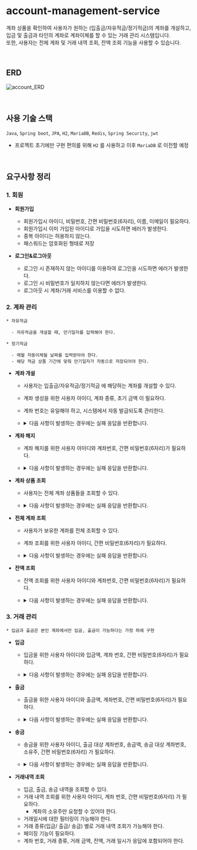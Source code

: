 # account-management-service
계좌 상품을 확인하여 사용자가 원하는 (입출금/자유적금/정기적금)의 계좌를 개설하고,
<br>
입금 및 출금과 타인의 계좌로 계좌이체를 할 수 있는 거래 관리 시스템입니다.
<br>
또한, 사용자는 전체 계좌 및 거래 내역 조회, 잔액 조회 기능을 사용할 수 있습니다. 

<br>

## ERD
![account_ERD](https://github.com/hyeonju0121/account-management-service/assets/67223214/a4f5d9c2-4b9e-4e08-8a2b-ef413824d9fd)

<br>

## 사용 기술 스택
`Java`, `Spring boot`, `JPA`, `H2`, `MariaDB`, `Redis`, `Spring Security`, `jwt`
- 프로젝트 초기에만 구현 편의를 위해  `H2` 를 사용하고 이후 `MariaDB` 로 이전할 예정
  
<br>

## 요구사항 정리
### 1. 회원
- **회원가입**
  - 회원가입시 아이디, 비밀번호, 간편 비밀번호(6자리), 이름, 이메일이 필요하다.
  - 회원가입시 이미 가입된 아이디로 가입을 시도하면 에러가 발생한다.
  - 중복 아이디는 허용하지 않는다.
  - 패스워드는 암호화된 형태로 저장
    
- **로그인&로그아웃**
  - 로그인 시 존재하지 않는 아이디를 이용하여 로그인을 시도하면 에러가 발생한다.
  - 로그인 시 비밀번호가 일치하지 않는다면 에러가 발생한다.
  - 로그아웃 시 계좌/거래 서비스를 이용할 수 없다.

### 2. 계좌 관리
<div markdown="1">    

    * 자유적금 

      - 자유적금을 개설할 때, 만기일자를 입력해야 한다.

    * 정기적금

      - 매월 자동이체될 날짜를 입력받아야 한다.
      - 해당 적금 상품 기간에 맞춰 만기일자가 자동으로 저장되어야 한다.

  </div>
  
- **계좌 개설**
  - 사용자는 입출금/자유적금/정기적금 에 해당하는 계좌를 개설할 수 있다.
  - 계좌 생성을 위한 사용자 아이디, 계좌 종류, 초기 금액 이 필요하다.
  - 계좌 번호는 유일해야 하고, 시스템에서 자동 발급되도록 관리한다.
  - <details>
    <summary> 다음 사항이 발생하는 경우에는 실패 응답을 반환합니다. </summary>

    - 사용자가 로그인을 하지 않은 경우
    - 사용자가 존재하지 않은 경우
    - 계좌 종류가 존재하지 않는 상품인 경우
    - 계좌가 5개(사용자당 최대 보유 가능 계좌 수)인 경우
    - 초기 금액(최소 5000원 이상)이 너무 작은 경우
    - (자유적금) 만기일자가 입력되지 않은 경우

    </details>

- **계좌 해지**
  - 계좌 해지를 위한 사용자 아이디와 계좌번호, 간편 비밀번호(6자리)가 필요하다.
  - <details>
    <summary> 다음 사항이 발생하는 경우에는 실패 응답을 반환합니다. </summary>

    - 사용자가 로그인을 하지 않은 경우
    - 사용자 또는 계좌번호가 존재하지 않는 경우
    - 사용자 아이디와 계좌 소유주가 다른 경우
    - 계좌가 이미 해지 상태인 경우
    - 잔액이 있는 경우

    </details>
    
- **계좌 상품 조회**
  - 사용자는 전체 계좌 상품들을 조회할 수 있다.
  - <details>
    <summary> 다음 사항이 발생하는 경우에는 실패 응답을 반환합니다. </summary>

    - 사용자가 로그인을 하지 않은 경우
   
    </details>

- **전체 계좌 조회**
  - 사용자가 보유한 계좌를 전체 조회할 수 있다.
  - 계좌 조회를 위한 사용자 아이디, 간편 비밀번호(6자리)가 필요하다.
  - <details>
    <summary> 다음 사항이 발생하는 경우에는 실패 응답을 반환합니다. </summary>

    - 사용자가 로그인을 하지 않은 경우
    - 사용자가 존재하지 않는 경우
   
    </details>

- **잔액 조회**
  - 잔액 조회를 위한 사용자 아이디와 계좌번호, 간편 비밀번호(6자리)가 필요하다.
  - <details>
    <summary> 다음 사항이 발생하는 경우에는 실패 응답을 반환합니다. </summary>

    - 사용자가 로그인을 하지 않은 경우
    - 계좌번호와 사용자 아이디, 간편 비밀번호(6자리) 가 일치하지 않은 경우
    - 사용자 아이디와 계좌 소유주가 다른 경우
    - 계좌가 이미 해지 상태인 경우
   
    </details>

### 3. 거래 관리
<div markdown="1">    

    * 입금과 출금은 본인 계좌에서만 입금, 출금이 가능하다는 가정 하에 구현

  </div>
  
- **입금**
  - 입금을 위한 사용자 아이디와 입금액, 계좌 번호, 간편 비밀번호(6자리)가 필요하다. 
  - <details>
    <summary> 다음 사항이 발생하는 경우에는 실패 응답을 반환합니다. </summary>

    - 사용자가 로그인을 하지 않은 경우
    - 계좌 번호와 사용자 아이디, 간편 비밀번호가 일치하지 않은 경우
    - 계좌가 이미 해지 상태인 경우
   
    </details>

- **출금**
  - 출금을 위한 사용자 아이디와 출금액, 계좌번호, 간편 비밀번호(6자리)가 필요하다.
  - <details>
    <summary> 다음 사항이 발생하는 경우에는 실패 응답을 반환합니다. </summary>

    - 사용자가 로그인을 하지 않은 경우
    - 계좌 번호와 사용자 아이디, 간편 비밀번호가 일치하지 않은 경우
    - 계좌가 이미 해지 상태인 경우
    - 출금액이 잔액보다 큰 경우
   
    </details>

- **송금**
  - 송금을 위한 사용자 아이디, 출금 대상 계좌번호, 송금액, 송금 대상 계좌번호, 소유주, 간편 비밀번호(6자리) 가 필요하다.
  - <details>
    <summary> 다음 사항이 발생하는 경우에는 실패 응답을 반환합니다. </summary>

    - 사용자가 로그인을 하지 않은 경우
    - 계좌 번호와 사용자 아이디, 간편 비밀번호가 일치하지 않은 경우
    - 송금 대상 계좌번호와 소유주가 일치하지 않은 경우
    - 송금 대상 계좌번호가 이미 해지 상태인 경우
    - 거래 금액이 잔액보다 큰 경우
    - 거래 금액이 너무 작거나 큰 경우 (5,000 < 거래 금액 < 3,000,000)
   
    </details>

- **거래내역 조회**
  - 입금, 출금, 송금 내역을 조회할 수 있다. 
  - 거래 내역 조회를 위한 사용자 아이디, 계좌 번호, 간편 비밀번호(6자리) 가 필요하다.
     - 계좌의 소유주만 요청할 수 있어야 한다.
  - 거래일시에 대한 필터링이 가능해야 한다.
  - 거래 종류(입금/ 출금/ 송금) 별로 거래 내역 조회가 가능해야 한다.
  - 페이징 기능이 필요하다.
  - 계좌 번호, 거래 종류, 거래 금액, 잔액, 거래 일시가 응답에 포함되어야 한다. 
    
